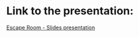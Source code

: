 # Link to the presentation:

[Escape Room - Slides presentation](https://docs.google.com/presentation/d/10YFOEMUEuaCRxK6DDLSgxD35SjhraRto/edit?usp=sharing&ouid=112738522280937522947&rtpof=true&sd=true)


